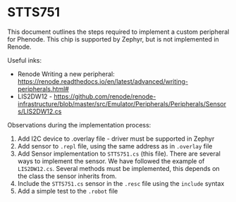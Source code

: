 # STTS751

This document outlines the steps required to implement a custom peripheral for
Phenode. This chip is supported by Zephyr, but is not implemented in Renode.

Useful inks:

- Renode Writing a new peripheral:
  https://renode.readthedocs.io/en/latest/advanced/writing-peripherals.html#
- LIS2DW12 -
  https://github.com/renode/renode-infrastructure/blob/master/src/Emulator/Peripherals/Peripherals/Sensors/LIS2DW12.cs

Observations during the implementation process:

1. Add I2C device to .overlay file - driver must be supported in Zephyr
2. Add sensor to `.repl` file, using the same address as in `.overlay` file
3. Add Sensor implementation to `STTS751.cs` (this file). There are several ways
   to implement the sensor. We have followed the example of `LIS2DW12.cs`.
   Several methods must be implemented, this depends on the class the sensor
   inherits from.
4. Include the `STTS751.cs` sensor in the `.resc` file using the `include`
   syntax
5. Add a simple test to the `.robot` file
